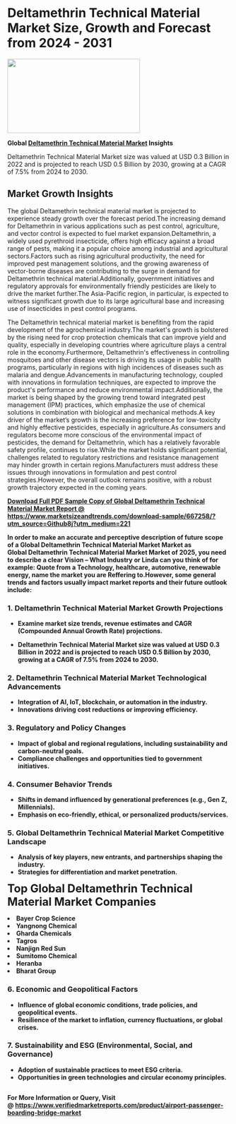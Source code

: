 <H1>Deltamethrin Technical Material Market Size, Growth and Forecast from 2024 - 2031</H1><img class="aligncenter size-medium wp-image-584254" src="https://thirdeyenews.in/wp-content/uploads/2024/09/Global-Market-Research-300x168.jpeg" alt="" width="300" height="168" /><p><strong>Global&nbsp;<a href="https://www.marketsizeandtrends.com/download-sample/667258/?utm_source=Github8j?utm_medium=221">Deltamethrin Technical Material Market</a> Insights</strong></p><p>Deltamethrin Technical Material Market size was valued at USD 0.3 Billion in 2022 and is projected to reach USD 0.5 Billion by 2030, growing at a CAGR of 7.5% from 2024 to 2030.</p><p><h2>Market Growth Insights</h2> <p>The global Deltamethrin technical material market is projected to experience steady growth over the forecast period.The increasing demand for Deltamethrin in various applications such as pest control, agriculture, and vector control is expected to fuel market expansion.Deltamethrin, a widely used pyrethroid insecticide, offers high efficacy against a broad range of pests, making it a popular choice among industrial and agricultural sectors.Factors such as rising agricultural productivity, the need for improved pest management solutions, and the growing awareness of vector-borne diseases are contributing to the surge in demand for Deltamethrin technical material.Additionally, government initiatives and regulatory approvals for environmentally friendly pesticides are likely to drive the market further.The Asia-Pacific region, in particular, is expected to witness significant growth due to its large agricultural base and increasing use of insecticides in pest control programs.</p> <p><strong><a href="#"></a></strong></p> <p>The Deltamethrin technical material market is benefiting from the rapid development of the agrochemical industry.The market's growth is bolstered by the rising need for crop protection chemicals that can improve yield and quality, especially in developing countries where agriculture plays a central role in the economy.Furthermore, Deltamethrin's effectiveness in controlling mosquitoes and other disease vectors is driving its usage in public health programs, particularly in regions with high incidences of diseases such as malaria and dengue.Advancements in manufacturing technology, coupled with innovations in formulation techniques, are expected to improve the product's performance and reduce environmental impact.Additionally, the market is being shaped by the growing trend toward integrated pest management (IPM) practices, which emphasize the use of chemical solutions in combination with biological and mechanical methods.A key driver of the market’s growth is the increasing preference for low-toxicity and highly effective pesticides, especially in agriculture.As consumers and regulators become more conscious of the environmental impact of pesticides, the demand for Deltamethrin, which has a relatively favorable safety profile, continues to rise.While the market holds significant potential, challenges related to regulatory restrictions and resistance management may hinder growth in certain regions.Manufacturers must address these issues through innovations in formulation and pest control strategies.However, the overall outlook remains positive, with a robust growth trajectory expected in the coming years.</p> <p><strong><a href="#"></p><p><span class=""><strong>Download Full PDF Sample Copy of Global Deltamethrin Technical Material Market Report</strong> @ <a href="https://www.marketsizeandtrends.com/download-sample/667258/?utm_source=Github8j?utm_medium=221" target="_blank">https://www.marketsizeandtrends.com/download-sample/667258/?utm_source=Github8j?utm_medium=221</a></span></p><p>In order to make an accurate and perceptive description of future scope of a Global&nbsp;Deltamethrin Technical Material Market Market as Global&nbsp;Deltamethrin Technical Material Market Market of 2025, you need to describe a clear Vision &ndash; What Industry or Linda can you think of for example: Quote from a Technology, healthcare, automotive, renewable energy, name the market you are Reffering to.However, some general trends and factors usually impact market reports and their future outlook include:</p><h3>1.&nbsp;<strong>Deltamethrin Technical Material Market Growth Projections</strong></h3><ul><li>Examine market size trends, revenue estimates and CAGR (Compounded Annual Growth Rate) projections.</li><li><p>Deltamethrin Technical Material Market size was valued at USD 0.3 Billion in 2022 and is projected to reach USD 0.5 Billion by 2030, growing at a CAGR of 7.5% from 2024 to 2030.</p></li></ul><h3>2.&nbsp;<strong>Deltamethrin Technical Material Market Technological Advancements</strong></h3><ul><li>Integration of AI, IoT, blockchain, or automation in the industry.</li><li>Innovations driving cost reductions or improving efficiency.</li></ul><h3>3.&nbsp;<strong>Regulatory and Policy Changes</strong></h3><ul><li>Impact of global and regional regulations, including sustainability and carbon-neutral goals.</li><li>Compliance challenges and opportunities tied to government initiatives.</li></ul><h3>4.&nbsp;<strong>Consumer Behavior Trends</strong></h3><ul><li>Shifts in demand influenced by generational preferences (e.g., Gen Z, Millennials).</li><li>Emphasis on eco-friendly, ethical, or personalized products/services.</li></ul><h3>5.&nbsp;<strong>Global Deltamethrin Technical Material Market Competitive Landscape</strong></h3><ul><li>Analysis of key players, new entrants, and partnerships shaping the industry.</li><li>Strategies for differentiation and market penetration.</li></ul><p data-pm-slice="1 1 []"><span style="color: inherit; font-family: inherit; font-size: 25px;">Top Global Deltamethrin Technical Material Market Companies</span></p><div class="" data-test-id=""><p><li>Bayer Crop Science</li><li> Yangnong Chemical</li><li> Gharda Chemicals</li><li> Tagros</li><li> Nanjign Red Sun</li><li> Sumitomo Chemical</li><li> Heranba</li><li> Bharat Group</li></p></div><h3>6.&nbsp;<strong>Economic and Geopolitical Factors</strong></h3><ul><li>Influence of global economic conditions, trade policies, and geopolitical events.</li><li>Resilience of the market to inflation, currency fluctuations, or global crises.</li></ul><h3>7.&nbsp;<strong>Sustainability and ESG (Environmental, Social, and Governance)</strong></h3><ul><li>Adoption of sustainable practices to meet ESG criteria.</li><li>Opportunities in green technologies and circular economy principles.</li></ul><h2><strong style="font-size: 14px;">For More Information or Query, Visit @&nbsp;</strong><a style="background-color: #ffffff; font-size: 14px;" href="https://www.marketsizeandtrends.com/report/deltamethrin-technical-material-market/" target="_blank">https://www.verifiedmarketreports.com/product/airport-passenger-boarding-bridge-market</a></h2>